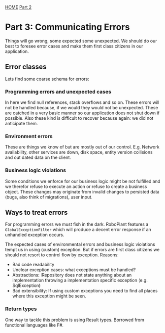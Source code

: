 [HOME](../README.md) [Part 2](../part2/part2.md)

# Part 3: Communicating Errors

Things will go wrong, some expected some unexpected. We should do our best to foresee error cases and make them first class citizens in our application. 

## Error classes

Lets find some coarse schema for errors:

### Programming errors and unexpected cases

In here we find null references, stack overflows and so on. These errors will not be handled because, if we would they would not be unexpected. These are catched in a very basic manner so our application does not shut down if possible. Also these kind is difficult to recover because again: we did not anticipate them.

### Environment errors

These are things we know of but are mostly out of our control.  E.g. Network availability, other services are down, disk space, entity version collisions and out dated data on the client.

### Business logic violations

Some conditions we enforce for our business logic might be not fulfilled and we therefor refuse to execute an action or refuse to create a business object. These changes may originate from invalid changes to persisted data (bugs, also think of migrations), user input.

## Ways to treat errors

For programming errors we must fish in the dark. RoboPlant features a `GlobalExceptionFilter` which will produce a decent error response if an unhandled exception occurs.

The expected cases of environmental errors and business logic violations tempt us in using (custom) exception. But if errors are first class citizens we should not resort to control flow by exception.
Reasons:

- Bad code readability
- Unclear exception cases: what exceptions must be handled?
- Abstractions: IRepository does not state anything about an implementation throwing a implementation specific exception (e.g. SqlException)
- Bad extensibility: If using custom exceptions you need to find all places where this exception might be seen.

### Return types

One way to tackle this problem is using Result types. Borrowed from functional languages like F#.
